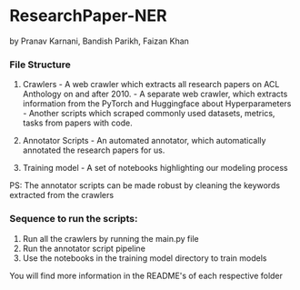 # ResearchPaper-NER
by Pranav Karnani, Bandish Parikh, Faizan Khan

### File Structure
1. Crawlers - A web crawler which extracts all research papers on ACL Anthology on and after 2010.
            - A separate web crawler, which extracts information from the PyTorch and Huggingface about Hyperparameters
            - Another scripts which scraped commonly used datasets, metrics, tasks from papers with code.
            
2. Annotator Scripts - An automated annotator, which automatically annotated the research papers for us.
3. Training model - A set of notebooks highlighting our modeling process

PS: The annotator scripts can be made robust by cleaning the keywords extracted from the crawlers


### Sequence to run the scripts:
1. Run all the crawlers by running the main.py file
2. Run the annotator script pipeline
3. Use the notebooks in the training model directory to train models

You will find more information in the README's of each respective folder
